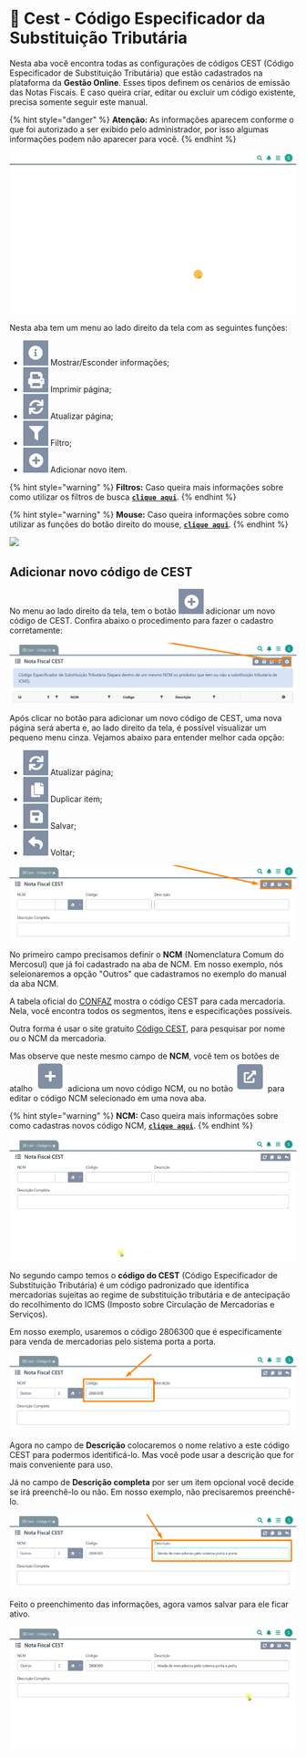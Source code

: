 # 🟰 Cest - Código Especificador da Substituição Tributária

Nesta aba você encontra todas as configurações de códigos CEST (Código Especificador de Substituição Tributária) que estão cadastrados na plataforma da **Gestão Online**. Esses tipos definem os cenários de emissão das Notas Fiscais. E caso queira criar, editar ou excluir um código existente, precisa somente seguir este manual.

{% hint style="danger" %}
**Atenção:** As informações aparecem conforme o que foi autorizado a ser exibido pelo administrador, por isso algumas informações podem não aparecer para você.
{% endhint %}

![](/erp-v2/assets/funcionalidades/fiscal/aba_cest.gif)

Nesta aba tem um menu ao lado direito da tela com as seguintes funções:

- <img src="/erp-v2/assets/icon_exibir.png" alt="" data-size="line"> Mostrar/Esconder informações;
- <img src="/erp-v2/assets/icon_imprimir.png" alt="" data-size="line"> Imprimir página;
- <img src="/erp-v2/assets/icon_atualizar.png" alt="" data-size="line"> Atualizar página;
- <img src="/erp-v2/assets/icon_filtro.png" alt="" data-size="line"> Filtro;
- <img src="/erp-v2/assets/icon_add.png" alt="" data-size="line"> Adicionar novo item.

{% hint style="warning" %}
**Filtros:** Caso queira mais informações sobre como utilizar os filtros de busca [**`clique aqui`**](/erp-v2/primeiro_acesso/filtros.md).
{% endhint %}

{% hint style="warning" %}
**Mouse:** Caso queira informações sobre como utilizar as funções do botão direito do mouse, [**`clique aqui`**](https://docs.gestao.plus/erp-v2/primeiro_acesso/atalhos_internos#menu-botao-direito-do-mouse).
{% endhint %}

![](/erp-v2/assets/funcionalidades/fiscal/aba_cest_menu.png)

## Adicionar novo código de CEST

No menu ao lado direito da tela, tem o botão <img src="/erp-v2/assets/icon_add.png" alt="" data-size="line"> adicionar um novo código de CEST. Confira abaixo o procedimento para fazer o cadastro corretamente:

![](/erp-v2/assets/funcionalidades/fiscal/aba_cest_add.png)

Após clicar no botão para adicionar um novo código de CEST, uma nova página será aberta e, ao lado direito da tela, é possível visualizar um pequeno menu cinza. Vejamos abaixo para entender melhor cada opção:

- <img src="/erp-v2/assets/icon_atualizar.png" alt="" data-size="line"> Atualizar página;
- <img src="/erp-v2/assets/icon_duplicar.png" alt="" data-size="line"> Duplicar item;
- <img src="/erp-v2/assets/icon_salvar.png" alt="" data-size="line"> Salvar;
- <img src="/erp-v2/assets/icon_voltar.png" alt="" data-size="line"> Voltar;

![](/erp-v2/assets/funcionalidades/fiscal/aba_cest_add_menu.png)

No primeiro campo precisamos definir o **NCM** (Nomenclatura Comum do Mercosul) que já foi cadastrado na aba de NCM. Em nosso exemplo, nós seleionaremos a opção "Outros" que cadastramos no exemplo do manual da aba NCM.

A tabela oficial do [CONFAZ](https://www.confaz.fazenda.gov.br/) mostra o código CEST para cada mercadoria. Nela, você encontra todos os segmentos, itens e especificações possíveis.

Outra forma é usar o site gratuito [Código CEST](https://codigocest.com.br/), para pesquisar por nome ou o NCM da mercadoria.

Mas observe que neste mesmo campo de **NCM**, você tem os botões de atalho <img src="/erp-v2/assets/funcionalidades/icon_adds.png" alt="" data-size="line"> adiciona um novo código NCM, ou no botão <img src="/erp-v2/assets/funcionalidades/icon_nova_aba.png" alt="" data-size="line"> para editar o código NCM selecionado em uma nova aba.

{% hint style="warning" %}
**NCM:** Caso queira mais informações sobre como cadastras novos código NCM, [**`clique aqui`**](/erp-v2/funcionalidades/fiscal/ncm.md).
{% endhint %}

![](/erp-v2/assets/funcionalidades/fiscal/aba_cest_add_campo_ncm.gif)

No segundo campo temos o **código do CEST** (Código Especificador de Substituição Tributária) é um código padronizado que identifica mercadorias sujeitas ao regime de substituição tributária e de antecipação do recolhimento do ICMS (Imposto sobre Circulação de Mercadorias e Serviços).

Em nosso exemplo, usaremos o código 2806300 que é especificamente para venda de mercadorias pelo sistema porta a porta.

![](/erp-v2/assets/funcionalidades/fiscal/aba_cest_add_campo_codigo.png)

Agora no campo de **Descrição** colocaremos o nome relativo a este código CEST para podermos identificá-lo. Mas você pode usar a descrição que for mais conveniente para uso.

Já no campo de **Descrição completa** por ser um item opcional você decide se irá preenchê-lo ou não. Em nosso exemplo, não precisaremos preenchê-lo.

![](/erp-v2/assets/funcionalidades/fiscal/aba_cest_add_campo_descricao_completa.png)

Feito o preenchimento das informações, agora vamos salvar para ele ficar ativo.

![](/erp-v2/assets/funcionalidades/fiscal/aba_cest_add_salvar.gif)

<br>

<br>